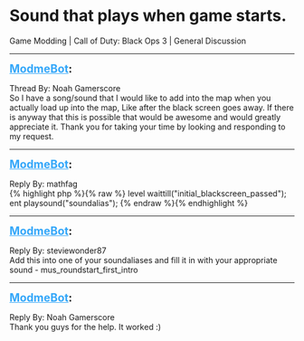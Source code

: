 # Sound that plays when game starts.
Game Modding | Call of Duty: Black Ops 3 | General Discussion

---
<strong style="font-size: 1.4em;"><span style="text-decoration: underline;text-decoration-color: #34a7f9;"><span style="color:#34a7f9;">ModmeBot</span></span>:</strong>

<p>Thread By: Noah Gamerscore<br />So I have a song/sound that I would like to add into the map when you actually load up into the map, Like after the black screen goes away. If there is anyway that this is possible that would be awesome and would greatly appreciate it. Thank you for taking your time by looking and responding to my request.</p>

---
<strong style="font-size: 1.4em;"><span style="text-decoration: underline;text-decoration-color: #34a7f9;"><span style="color:#34a7f9;">ModmeBot</span></span>:</strong>

<p>Reply By: mathfag<br />{% highlight php %}{% raw %}
level waittill("initial_blackscreen_passed");
ent playsound("soundalias");
{% endraw %}{% endhighlight %}
</p>

---
<strong style="font-size: 1.4em;"><span style="text-decoration: underline;text-decoration-color: #34a7f9;"><span style="color:#34a7f9;">ModmeBot</span></span>:</strong>

<p>Reply By: steviewonder87<br />Add this into one of your soundaliases and fill it in with your appropriate sound - mus_roundstart_first_intro</p>

---
<strong style="font-size: 1.4em;"><span style="text-decoration: underline;text-decoration-color: #34a7f9;"><span style="color:#34a7f9;">ModmeBot</span></span>:</strong>

<p>Reply By: Noah Gamerscore<br />Thank you guys for the help. It worked :)</p>
